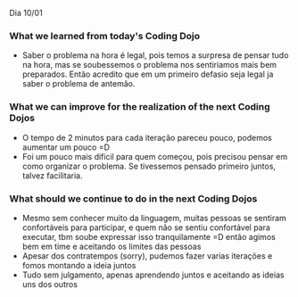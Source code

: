 Dia 10/01

### What we learned from today's Coding Dojo
- Saber o problema na hora é legal, pois temos a surpresa de pensar tudo na hora, mas se soubessemos o problema nos sentiriamos mais bem preparados. Então acredito que em um primeiro defasio seja legal ja saber o problema de antemão.

### What we can improve for the realization of the next Coding Dojos
- O tempo de 2 minutos para cada iteração pareceu pouco, podemos aumentar um pouco =D
- Foi um pouco mais dificil para quem começou, pois precisou pensar em como organizar o problema. Se tivessemos pensado primeiro juntos, talvez facilitaria.


### What should we continue to do in the next Coding Dojos
- Mesmo sem conhecer muito da linguagem, muitas pessoas se sentiram confortáveis para participar, e quem não se sentiu confortável para executar, tbm soube expressar isso tranquilamente =D então agimos bem em time e aceitando os limites das pessoas
- Apesar dos contratempos (sorry), pudemos fazer varias iterações e fomos montando a ideia juntos
- Tudo sem julgamento, apenas aprendendo juntos e aceitando as ideias uns dos outros


